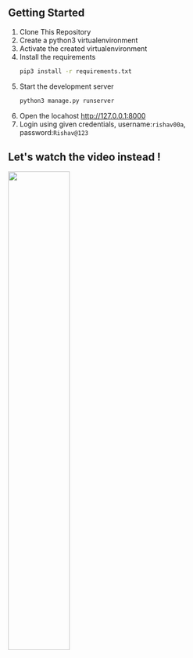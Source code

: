 ## Getting Started

1. Clone This Repository
2. Create a python3 virtualenvironment
3. Activate the created virtualenvironment
4. Install the requirements
   ```sh
   pip3 install -r requirements.txt
   ```
5. Start the development server
   ```sh
   python3 manage.py runserver
   ```
6. Open the locahost <a href="http:127.0.0.1:8000">http://127.0.0.1:8000</a>
7. Login using given credentials, username:`rishav00a`, password:`Rishav@123`


## Let's watch the video instead !

[<img src="https://cdn.loom.com/sessions/thumbnails/011f5c8c4067419aa797030ec0edec6a-with-play.gif" width="50%">](https://www.loom.com/embed/011f5c8c4067419aa797030ec0edec6a)

 
 
